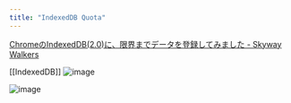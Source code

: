```yaml
---
title: "IndexedDB Quota"
---
```


[ChromeのIndexedDB(2.0)に、限界までデータを登録してみました - Skyway Walkers](https://iwatendo.hateblo.jp/entry/2018/02/15/215811)

[[IndexedDB]]
![image](https://gyazo.com/125d0d29f070f3fe1c9429c6b67acb46/thumb/1000)

![image](https://gyazo.com/e039cfbd105cfb06fc38c88d22a6b736/thumb/1000)

